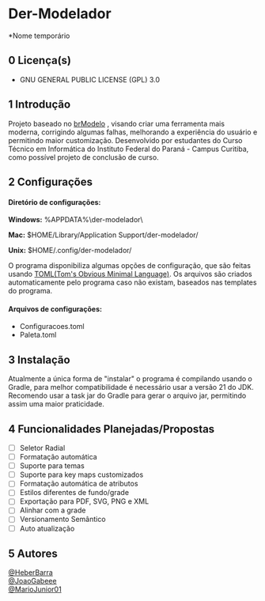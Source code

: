 # Der-Modelador
\*Nome temporário

## 0 Licença(s)

* GNU GENERAL PUBLIC LICENSE  (GPL) 3.0

## 1 Introdução

Projeto baseado no [brModelo](https://github.com/chcandido/brModelo) , visando criar uma ferramenta mais moderna, corrigindo algumas falhas, melhorando a experiência do usuário e permitindo maior customização. 
Desenvolvido por estudantes do Curso Técnico em Informática do Instituto Federal do Paraná - Campus Curitiba, como possível projeto de conclusão de curso.

## 2 Configurações

#### Diretório de configurações:

**Windows:** %APPDATA%\\der-modelador\\

**Mac:** $HOME/Library/Application Support/der-modelador/

**Unix:** $HOME/.config/der-modelador/

O programa disponibiliza algumas opções de configuração, que são feitas usando [TOML(Tom's Obvious Minimal Language)](https://toml.io/en/). Os arquivos são criados automaticamente pelo programa caso não existam, baseados nas templates do programa.

#### Arquivos de configurações:

* Configuracoes.toml
* Paleta.toml

## 3 Instalação

Atualmente a única forma de "instalar" o programa é compilando usando o Gradle, para melhor compatibilidade é necessário usar a versão 21 do JDK. Recomendo usar a task jar do Gradle para gerar o arquivo jar, permitindo assim uma maior praticidade.   

## 4 Funcionalidades Planejadas/Propostas

- [ ] Seletor Radial
- [ ] Formatação automática
- [ ] Suporte para temas
- [ ] Suporte para key maps customizados
- [ ] Formatação automática de atributos
- [ ] Estilos diferentes de fundo/grade
- [ ] Exportação para PDF, SVG, PNG e XML
- [ ] Alinhar com a grade
- [ ] Versionamento Semântico
- [ ] Auto atualização

## 5 Autores

[@HeberBarra](https://github.com/HeberBarra)\
[@JoaoGabeee](https://github.com/JoaoGabeee)\
[@MarioJunior01](https://github.com/MarioJunior01)
